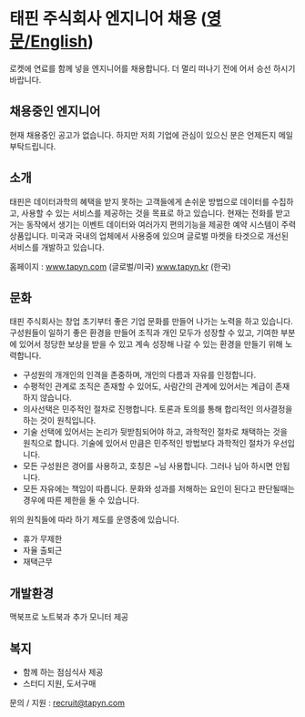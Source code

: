 # 태핀 주식회사 엔지니어 채용 ([영문/English](README-eng.md))
로켓에 연료를 함께 넣을 엔지니어를 채용합니다. 
더 멀리 떠나기 전에 어서 승선 하시기 바랍니다. 

## 채용중인 엔지니어
현재 채용중인 공고가 없습니다. 하지만 저희 기업에 관심이 있으신 분은 언제든지 메일 부탁드립니다.  

## 소개
태핀은 데이터과학의 혜택을 받지 못하는 고객들에게 손쉬운 방법으로 데이터를 수집하고, 사용할 수 있는 서비스를 제공하는 것을 목표로 하고 있습니다. 
현재는 전화를 받고 거는 동작에서 생기는 이벤트 데이터와 여러가지 편의기능을 제공한 예약 시스템이 주력 상품입니다. 
미국과 국내의 업체에서 사용중에 있으며 글로벌 마켓을 타겟으로 개선된 서비스를 개발하고 있습니다. 

홈페이지 : www.tapyn.com (글로벌/미국) www.tapyn.kr (한국)

## 문화
태핀 주식회사는 창업 초기부터 좋은 기업 문화를 만들어 나가는 노력을 하고 있습니다. 
구성원들이 일하기 좋은 환경을 만들어 조직과 개인 모두가 성장할 수 있고, 기여한 부분에 있어서 정당한 보상을 받을 수 있고 계속 성장해 나갈 수 있는 환경을 만들기 위해 노력합니다. 

- 구성원의 개개인의 인격을 존중하며, 개인의 다름과 자유를 인정합니다. 
- 수평적인 관계로 조직은 존재할 수 있어도, 사람간의 관계에 있어서는 계급이 존재하지 않습니다. 
- 의사선택은 민주적인 절차로 진행합니다. 토론과 토의를 통해 합리적인 의사결정을 하는 것이 원칙입니다. 
- 기술 선택에 있어서는 논리가 뒷받침되어야 하고, 과학적인 절차로 채택하는 것을 원칙으로 합니다. 
  기술에 있어서 만큼은 민주적인 방법보다 과학적인 절차가 우선입니다.  
- 모든 구성원은 경어를 사용하고, 호칭은 ~님 사용합니다. 그러나 님아 하시면 안됩니다. 
- 모든 자유에는 책임이 따릅니다. 문화와 성과를 저해하는 요인이 된다고 판단될때는 경우에 따른 제한을 둘 수 있습니다. 

위의 원칙들에 따라 하기 제도를 운영중에 있습니다. 
 
- 휴가 무제한
- 자율 출퇴근 
- 재택근무

## 개발환경
맥북프로 노트북과 추가 모니터 제공

## 복지
- 함께 하는 점심식사 제공
- 스터디 지원, 도서구매 

문의 / 지원 : <recruit@tapyn.com>
